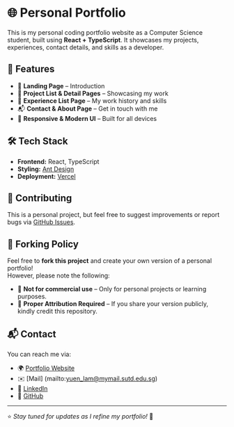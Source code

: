 # 🌐 Personal Portfolio

This is my personal coding portfolio website as a Computer Science student, built using **React + TypeScript**. It showcases my projects, experiences, contact details, and skills as a developer.

## 🚀 Features
- 🌟 **Landing Page** – Introduction
- 📂 **Project List & Detail Pages** – Showcasing my work
- 💼 **Experience List Page** – My work history and skills
- 📬 **Contact & About Page** – Get in touch with me
- 🎨 **Responsive & Modern UI** – Built for all devices

## 🛠️ Tech Stack
- **Frontend:** React, TypeScript
- **Styling:** [Ant Design](https://ant.design/)
- **Deployment:** [Vercel](https://personal-portfolio-henna-alpha-21.vercel.app/)

## 📎 Contributing
This is a personal project, but feel free to suggest improvements or report bugs via [GitHub Issues](https://github.com/samuellam123/Personal-Portfolio/issues).

## 🍴 Forking Policy
Feel free to **fork this project** and create your own version of a personal portfolio!  
However, please note the following:  
- 🚫 **Not for commercial use** – Only for personal projects or learning purposes.  
- 📝 **Proper Attribution Required** – If you share your version publicly, kindly credit this repository.  

## 📬 Contact
You can reach me via:
- 🌍 [Portfolio Website](https://personal-portfolio-henna-alpha-21.vercel.app/)
- ✉️ [Mail] (mailto:yuen_lam@mymail.sutd.edu.sg)
- 💼 [LinkedIn](https://linkedin.com/in/lam-yu-en)
- 🐙 [GitHub](https://github.com/samuellam123)

---

⭐ *Stay tuned for updates as I refine my portfolio!* 🚀
